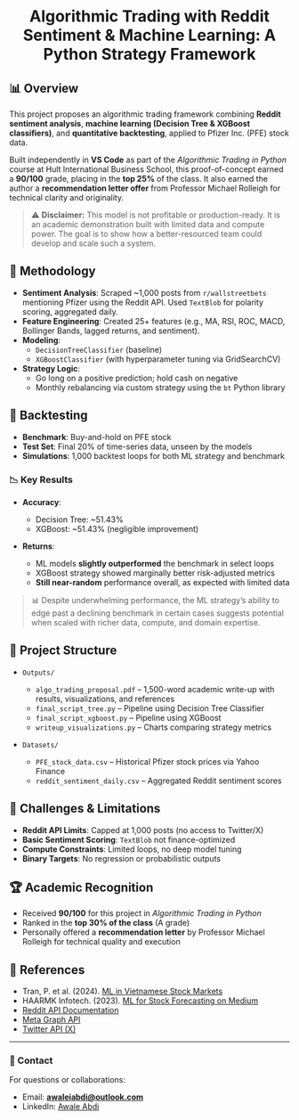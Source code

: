 <h1 align="center">Algorithmic Trading with Reddit Sentiment & Machine Learning: A Python Strategy Framework</h1>

## 📊 Overview

This project proposes an algorithmic trading framework combining **Reddit sentiment analysis**, **machine learning (Decision Tree & XGBoost classifiers)**, and **quantitative backtesting**, applied to Pfizer Inc. (PFE) stock data.

Built independently in **VS Code** as part of the *Algorithmic Trading in Python* course at Hult International Business School, this proof-of-concept earned a **90/100** grade, placing in the **top 25%** of the class. It also earned the author a **recommendation letter offer** from Professor Michael Rolleigh for technical clarity and originality.

> ⚠️ **Disclaimer:** This model is not profitable or production-ready. It is an academic demonstration built with limited data and compute power. The goal is to show how a better-resourced team could develop and scale such a system.

## 🧠 Methodology

- **Sentiment Analysis**: Scraped ~1,000 posts from `r/wallstreetbets` mentioning Pfizer using the Reddit API. Used `TextBlob` for polarity scoring, aggregated daily.
- **Feature Engineering**: Created 25+ features (e.g., MA, RSI, ROC, MACD, Bollinger Bands, lagged returns, and sentiment).
- **Modeling**:  
  - `DecisionTreeClassifier` (baseline)  
  - `XGBoostClassifier` (with hyperparameter tuning via GridSearchCV)  
- **Strategy Logic**:  
  - Go long on a positive prediction; hold cash on negative  
  - Monthly rebalancing via custom strategy using the `bt` Python library

## 🔁 Backtesting

- **Benchmark**: Buy-and-hold on PFE stock
- **Test Set**: Final 20% of time-series data, unseen by the models
- **Simulations**: 1,000 backtest loops for both ML strategy and benchmark

### 📉 Key Results

- **Accuracy**:  
  - Decision Tree: ~51.43%  
  - XGBoost: ~51.43% (negligible improvement)  

- **Returns**:  
  - ML models **slightly outperformed** the benchmark in select loops  
  - XGBoost strategy showed marginally better risk-adjusted metrics  
  - **Still near-random** performance overall, as expected with limited data

> 📊 Despite underwhelming performance, the ML strategy’s ability to edge past a declining benchmark in certain cases suggests potential when scaled with richer data, compute, and domain expertise.

## 📁 Project Structure

- `Outputs/`  
  - `algo_trading_proposal.pdf` – 1,500-word academic write-up with results, visualizations, and references  
  - `final_script_tree.py` – Pipeline using Decision Tree Classifier  
  - `final_script_xgboost.py` – Pipeline using XGBoost  
  - `writeup_visualizations.py` – Charts comparing strategy metrics  

- `Datasets/`  
  - `PFE_stock_data.csv` – Historical Pfizer stock prices via Yahoo Finance  
  - `reddit_sentiment_daily.csv` – Aggregated Reddit sentiment scores

## 🧩 Challenges & Limitations

- **Reddit API Limits**: Capped at 1,000 posts (no access to Twitter/X)  
- **Basic Sentiment Scoring**: `TextBlob` not finance-optimized  
- **Compute Constraints**: Limited loops, no deep model tuning  
- **Binary Targets**: No regression or probabilistic outputs

## 🏆 Academic Recognition

- Received **90/100** for this project in *Algorithmic Trading in Python*  
- Ranked in the **top 30% of the class** (A grade)  
- Personally offered a **recommendation letter** by Professor Michael Rolleigh for technical quality and execution

## 🔗 References

- Tran, P. et al. (2024). [ML in Vietnamese Stock Markets](https://doi.org/10.1057/s41599-024-02807-x)  
- HAARMK Infotech. (2023). [ML for Stock Forecasting on Medium](https://medium.com/@haarmkinfotech/introduction-bc6ecaf22f8b)  
- [Reddit API Documentation](https://www.redditinc.com/blog/apifacts)  
- [Meta Graph API](https://developers.facebook.com)  
- [Twitter API (X)](https://developer.x.com/en/docs/twitter-api/getting-started/about-twitter-api)

---

### 📧 Contact

For questions or collaborations:

- Email: **awaleiabdi@outlook.com**  
- LinkedIn: [Awale Abdi](https://www.linkedin.com/in/awale-abdi/)
